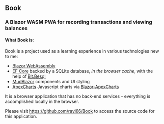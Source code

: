 ## Book

### A Blazor WASM PWA for recording transactions and viewing balances

#### What Book is:
Book is a project used as a learning experience in various technologies new to me:
- [Blazor WebAssembly](https://dotnet.microsoft.com/en-us/apps/aspnet/web-apps/blazor)
- [EF Core](https://docs.microsoft.com/en-us/ef/core/) backed by a SQLite
 database, _in the browser cache_, with the help of
 [Bit.Besql](https://bitplatform.dev/besql/overview)
- [MudBlazor](https://www.mudblazor.com/) components and UI styling
- [ApexCharts](https://apexcharts.com/) Javascript charts via [Blazor-ApexCharts](https://github.com/apexcharts/Blazor-ApexCharts)

It is a browser application that has no back-end services - everything is accomplished 
locally in the browser.

Please visit https://github.com/ravi66/Book to access the source code for this application.
